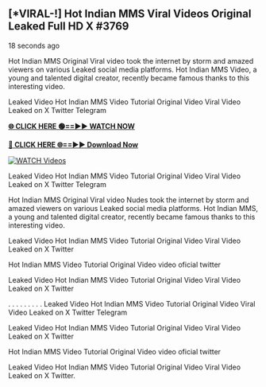 ## [*VIRAL-!] Hot Indian MMS Viral Videos Original Leaked Full HD X #3769

18 seconds ago

Hot Indian MMS Original Viral video took the internet by storm and amazed viewers on various Leaked social media platforms. Hot Indian MMS Video, a young and talented digital creator, recently became famous thanks to this interesting video.

Leaked Video Hot Indian MMS Video Tutorial Original Video Viral Video Leaked on X Twitter Telegram

**[🌐 CLICK HERE 🟢==►► WATCH NOW](https://xtreamnow.com/viral-videos/)**

**[🔴 CLICK HERE 🌐==►► Download Now](https://xtreamnow.com/viral-videos/)**

[![WATCH Videos](https://i.imgur.com/dJHk4Zq.gif)](https://xtreamnow.com/viral-videos/)

Leaked Video Hot Indian MMS Video Tutorial Original Video Viral Video Leaked on X Twitter Telegram

Hot Indian MMS Original Viral video Nudes took the internet by storm and amazed viewers on various Leaked social media platforms. Hot Indian MMS, a young and talented digital creator, recently became famous thanks to this interesting video.

Leaked Video Hot Indian MMS Video Tutorial Original Video Viral Video Leaked on X Twitter

Hot Indian MMS Video Tutorial Original Video video oficial twitter

Leaked Video Hot Indian MMS Video Tutorial Original Video Viral Video Leaked on X Twitter

. . . . . . . . . Leaked Video Hot Indian MMS Video Tutorial Original Video Viral Video Leaked on X Twitter Telegram

Leaked Video Hot Indian MMS Video Tutorial Original Video Viral Video Leaked on X Twitter

Hot Indian MMS Video Tutorial Original Video video oficial twitter

Leaked Video Hot Indian MMS Video Tutorial Original Video Viral Video Leaked on X Twitter.
